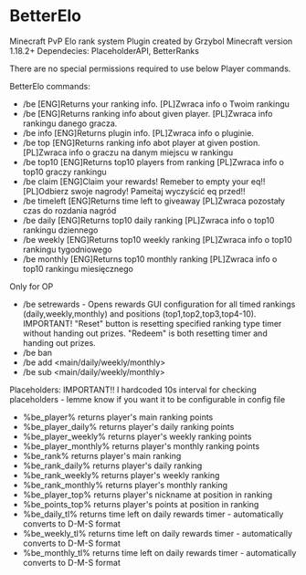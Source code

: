 # BetterElo
Minecraft PvP Elo rank system
Plugin created by Grzybol
Minecraft version 1.18.2+
Dependecies: PlaceholderAPI, BetterRanks

There are no special permissions required to use below Player commands. 

BetterElo commands:
- /be                  [ENG]Returns your ranking info.                                     [PL]Zwraca info o Twoim rankingu
- /be <player>  [ENG]Returns ranking info about given player.             [PL]Zwraca info rankingu danego gracza.
- /be info              [ENG]Returns plugin info.                                             [PL]Zwraca info o pluginie.
- /be top<n>      [ENG]Returns ranking info abot player at given postion. [PL]Zwraca info o graczu na danym miejscu w rankingu
- /be top10      [ENG]Returns top10 players from ranking                 [PL]Zwraca info o top10 graczy rankingu
- /be claim      [ENG]Claim your rewards! Remeber to empty your eq!!   [PL]Odbierz swoje nagrody! Pameitaj wyczyścić eq przed!!
- /be timeleft      [ENG]Returns time left to giveaway                                 [PL]Zwraca pozostały czas do rozdania nagród
- /be daily      [ENG]Returns top10 daily ranking                                 [PL]Zwraca info o top10 rankingu dziennego
- /be weekly      [ENG]Returns top10 weekly ranking                                 [PL]Zwraca info o top10 rankingu tygodniowego
- /be monthly   [ENG]Returns top10 monthly ranking                         [PL]Zwraca info o top10 rankingu miesięcznego


Only for OP

- /be setrewards - Opens rewards GUI configuration for all timed rankings (daily,weekly,monthly) and positions (top1,top2,top3,top4-10). IMPORTANT! "Reset" button is resetting specified ranking type timer without handing out prizes. "Redeem" is both resetting timer and handing out prizes.
- /be ban <player>
- /be add <player> <points> <main/daily/weekly/monthly>
- /be sub <player> <points> <main/daily/weekly/monthly>

Placeholders:
IMPORTANT!! I hardcoded 10s interval for checking placeholders - lemme know if you want it to be configurable in config file
- %be_player% returns player's main ranking points
- %be_player_daily% returns player's daily ranking points
- %be_player_weekly% returns player's weekly ranking points
- %be_player_monthly% returns player's monthly ranking points
- %be_rank% returns player's main ranking
- %be_rank_daily% returns player's daily ranking
- %be_rank_weekly% returns player's weekly ranking
- %be_rank_monthly% returns player's monthly ranking
- %be_player_top<n>% returns player's nickname at <n> position in ranking
- %be_points_top<n>% returns player's points at <n> position in ranking
- %be_daily_tl% returns time left on daily rewards timer - automatically converts to D-M-S format
- %be_weekly_tl% returns time left on daily rewards timer - automatically converts to D-M-S format
- %be_monthly_tl% returns time left on daily rewards timer - automatically converts to D-M-S format

